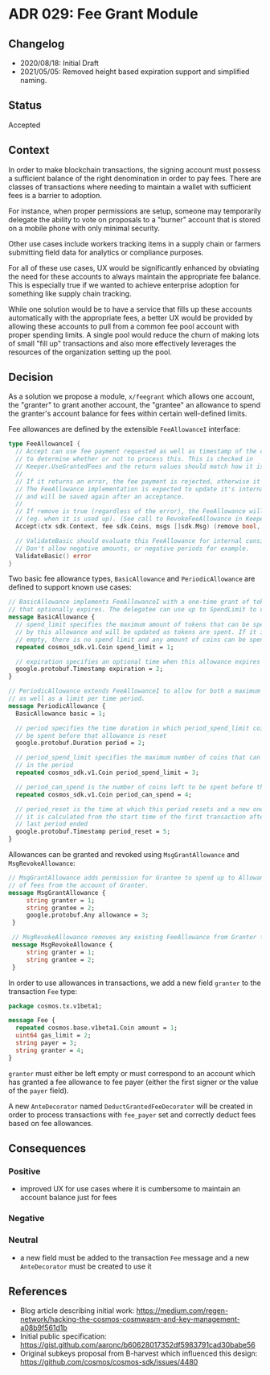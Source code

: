 # ADR 029: Fee Grant Module

## Changelog

- 2020/08/18: Initial Draft
- 2021/05/05: Removed height based expiration support and simplified naming.

## Status

Accepted

## Context

In order to make blockchain transactions, the signing account must possess a sufficient balance of the right denomination
in order to pay fees. There are classes of transactions where needing to maintain a wallet with sufficient fees is a
barrier to adoption.

For instance, when proper permissions are setup, someone may temporarily delegate the ability to vote on proposals to
a "burner" account that is stored on a mobile phone with only minimal security.

Other use cases include workers tracking items in a supply chain or farmers submitting field data for analytics
or compliance purposes.

For all of these use cases, UX would be significantly enhanced by obviating the need for these accounts to always
maintain the appropriate fee balance. This is especially true if we wanted to achieve enterprise adoption for something
like supply chain tracking.

While one solution would be to have a service that fills up these accounts automatically with the appropriate fees, a better UX
would be provided by allowing these accounts to pull from a common fee pool account with proper spending limits.
A single pool would reduce the churn of making lots of small "fill up" transactions and also more effectively leverages
the resources of the organization setting up the pool.

## Decision

As a solution we propose a module, `x/feegrant` which allows one account, the "granter" to grant another account, the "grantee"
an allowance to spend the granter's account balance for fees within certain well-defined limits.

Fee allowances are defined by the extensible `FeeAllowanceI` interface:

```go
type FeeAllowanceI {
  // Accept can use fee payment requested as well as timestamp of the current block
  // to determine whether or not to process this. This is checked in
  // Keeper.UseGrantedFees and the return values should match how it is handled there.
  //
  // If it returns an error, the fee payment is rejected, otherwise it is accepted.
  // The FeeAllowance implementation is expected to update it's internal state
  // and will be saved again after an acceptance.
  //
  // If remove is true (regardless of the error), the FeeAllowance will be deleted from storage
  // (eg. when it is used up). (See call to RevokeFeeAllowance in Keeper.UseGrantedFees)
  Accept(ctx sdk.Context, fee sdk.Coins, msgs []sdk.Msg) (remove bool, err error)

  // ValidateBasic should evaluate this FeeAllowance for internal consistency.
  // Don't allow negative amounts, or negative periods for example.
  ValidateBasic() error
}
```

Two basic fee allowance types, `BasicAllowance` and `PeriodicAllowance` are defined to support known use cases:

```proto
// BasicAllowance implements FeeAllowanceI with a one-time grant of tokens
// that optionally expires. The delegatee can use up to SpendLimit to cover fees.
message BasicAllowance {
  // spend_limit specifies the maximum amount of tokens that can be spent
  // by this allowance and will be updated as tokens are spent. If it is
  // empty, there is no spend limit and any amount of coins can be spent.
  repeated cosmos_sdk.v1.Coin spend_limit = 1;

  // expiration specifies an optional time when this allowance expires
  google.protobuf.Timestamp expiration = 2;
}

// PeriodicAllowance extends FeeAllowanceI to allow for both a maximum cap,
// as well as a limit per time period.
message PeriodicAllowance {
  BasicAllowance basic = 1;

  // period specifies the time duration in which period_spend_limit coins can
  // be spent before that allowance is reset
  google.protobuf.Duration period = 2;

  // period_spend_limit specifies the maximum number of coins that can be spent
  // in the period
  repeated cosmos_sdk.v1.Coin period_spend_limit = 3;

  // period_can_spend is the number of coins left to be spent before the period_reset time
  repeated cosmos_sdk.v1.Coin period_can_spend = 4;

  // period_reset is the time at which this period resets and a new one begins,
  // it is calculated from the start time of the first transaction after the
  // last period ended
  google.protobuf.Timestamp period_reset = 5;
}

```

Allowances can be granted and revoked using `MsgGrantAllowance` and `MsgRevokeAllowance`:

```proto
// MsgGrantAllowance adds permission for Grantee to spend up to Allowance
// of fees from the account of Granter.
message MsgGrantAllowance {
     string granter = 1;
     string grantee = 2;
     google.protobuf.Any allowance = 3;
 }

 // MsgRevokeAllowance removes any existing FeeAllowance from Granter to Grantee.
 message MsgRevokeAllowance {
     string granter = 1;
     string grantee = 2;
 }
```

In order to use allowances in transactions, we add a new field `granter` to the transaction `Fee` type:

```proto
package cosmos.tx.v1beta1;

message Fee {
  repeated cosmos.base.v1beta1.Coin amount = 1;
  uint64 gas_limit = 2;
  string payer = 3;
  string granter = 4;
}
```

`granter` must either be left empty or must correspond to an account which has granted
a fee allowance to fee payer (either the first signer or the value of the `payer` field).

A new `AnteDecorator` named `DeductGrantedFeeDecorator` will be created in order to process transactions with `fee_payer`
set and correctly deduct fees based on fee allowances.

## Consequences

### Positive

- improved UX for use cases where it is cumbersome to maintain an account balance just for fees

### Negative

### Neutral

- a new field must be added to the transaction `Fee` message and a new `AnteDecorator` must be
created to use it

## References

- Blog article describing initial work: https://medium.com/regen-network/hacking-the-cosmos-cosmwasm-and-key-management-a08b9f561d1b
- Initial public specification: https://gist.github.com/aaronc/b60628017352df5983791cad30babe56
- Original subkeys proposal from B-harvest which influenced this design: https://github.com/cosmos/cosmos-sdk/issues/4480
